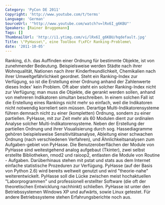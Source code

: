 ```yaml
---
Category: 'PyCon DE 2011'
Copyright: 'http://www.youtube.com/t/terms'
Language: 'German'
SourceUrl: '"http://www.youtube.com/watch?v=lRx6I_g6KBU"'
Speakers: [Rainer Bruggemann]
Tags: []
ThumbnailUrl: 'http://i1.ytimg.com/vi/lRx6I_g6KBU/hqdefault.jpg'
Title: \"PyHasse\", eine Toolbox f\xFCr Ranking-Probleme\
date: '2011-10-05'
---
```

Ranking, d.h. das Auffinden einer Ordnung für bestimmte Objekte, ist von zunehmender Bedeutung. Beispielsweise werden Städte nach ihrer Wohnqualität, Nationen nach ihrer Kinderfreundlichkeit, Chemikalien nach ihrer Umweltgefährlichkeit geordnet. Steht ein Ranking-Index zur Verfügung, so ist die Erstellung einer Ordnung anhand der Zahlenwerte dieses Index' kein Problem. Oft aber steht ein solcher Ranking-Index nicht zur Verfügung; man muss die Objekte, die gerankt werden sollen, anhand von mehreren Indikatoren simultan beschreiben. In einem solchen Fall ist die Erstellung eines Rankings nicht mehr so einfach, weil die Indikatoren nicht notwendig korreliert sein müssen. Derartige Multi-Indikatorensysteme führen demnach nicht zu einer (kompletten) Ordnung, sondern zu einer partiellen. PyHasse, mit zur Zeit mehr als 60 Modulen dient zur ordinalen Analyse solcher Multi-Indikatorensysteme. Neben der Erstellung der partiellen Ordnung und ihrer Visualisierung durch sog. Hassediagramme gehören beispielsweise Sensitivitätsanalyse, Ableitung einer schwachen Ordnung (nach verschiedenen Verfahren), und Ähnlichkeitsanalysen zum Aufgaben-gebiet von PyHasse. Die Benutzeroberflächen der Module von PyHasse sind weitestgehend analog aufgebaut (Tkinter), zwei selbst erstellte Bibliotheken, rmod2 und raioop2, entlasten die Module von Routine - Aufgaben. Darüberhinaus stehen mit pstat und stats aus dem Internet einfache statistische Prozeduren zur Verfügung. PyHasse (auf der Basis von Python 2.6) wird bereits weltweit genutzt und wird "theorie-nahe" weiterentwickelt. PyHasse soll die Lücke zwischen meist hochaktuellen "Laborprogrammen" und professionell erstellter Software (die oft der theoretischen Entwicklung nachhinkt) schließen. PyHasse ist unter den Betriebssystemen Windows XP und aufwärts, sowie Linux getestet. Für andere Betriebssysteme stehen Erfahrungsberichte noch aus.